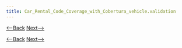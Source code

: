 ```yaml
---
title: Car_Rental_Code_Coverage_with_Cobertura_vehicle.validation
---
```

[<--Back]({{site.pagesurl}}/Car_Rental_Code_Coverage_with_Cobertura_vehicle.reference)  [Next-->]({{site.pagesurl}}/Car_Rental_Code_Coverage_with_Cobertura_vehicle.component.vehicle)


[<--Back]({{site.pagesurl}}/Car_Rental_Code_Coverage_with_Cobertura_vehicle.reference)  [Next-->]({{site.pagesurl}}/Car_Rental_Code_Coverage_with_Cobertura_vehicle.component.vehicle)
